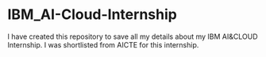 # IBM_AI-Cloud-Internship
I have created this repository to save all my details about my IBM AI&amp;CLOUD Internship. I was shortlisted from AICTE for this internship.
